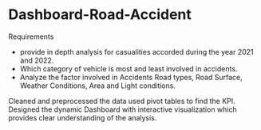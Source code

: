 # Dashboard-Road-Accident
Requirements
- provide in depth analysis for casualities accorded during the year 2021 and 2022.
- Which category of vehicle is most and least involved in accidents.
- Analyze the factor involved in Accidents Road types, Road Surface, Weather Conditions, Area and Light conditions.

Cleaned and preprocessed the data used pivot tables to find the KPI.  
Designed the dynamic Dashboard with interactive visualization which provides clear understanding of the analysis.
